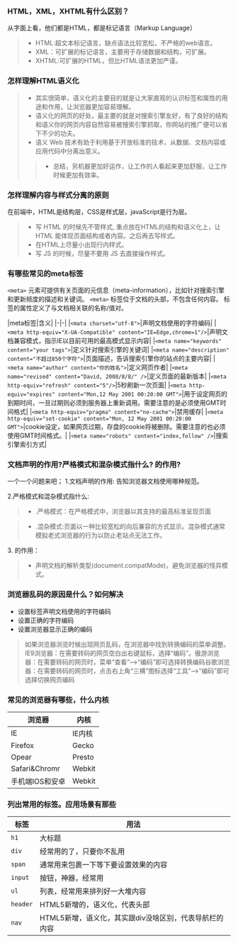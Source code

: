### HTML，XML，XHTML有什么区别？
从字面上看，他们都是HTML，都是标记语言（Markup Language）

> - HTML:超文本标记语言，缺点语法比较宽松，不严格的web语言。
> - XML：可扩展的标记语言，主要用于存储数据和结构，可扩展。
> - XHTML:可扩展的HTML，但比HTML语法更加严谨。

### 怎样理解HTML语义化
> - 其实很简单，语义化的主要目的就是让大家直观的认识标签和属性的用途和作用，让浏览器更加容易理解。
> - 语义化的网页的好处，最主要的就是对搜索引擎友好，有了良好的结构和语义你的网页内容自然容易被搜索引擎抓取，你网站的推广便可以省下不少的功夫。
> - 语义 Web 技术有助于利用基于开放标准的技术，从数据、文档内容或应用代码中分离出意义。
>> - 总结，另机器更加好运作，让工作的人看起来更加舒服，让工作时候更加有效率。

### 怎样理解内容与样式分离的原则
在前端中，HTML是结构层，CSS是样式层，javaScript是行为层。
> - 写 HTML 的时候先不管样式, 重点放在HTML的结构和语义化上，让 HTML 能体现页面结构或者内容。之后再去写样式。
> - 在HTML上尽量小出现行内样式。
> - 写 JS 的时候，尽量不要用 JS 去直接操作样式。

### 有哪些常见的meta标签
```<meta>``` 元素可提供有关页面的元信息（meta-information），比如针对搜索引擎和更新频度的描述和关键词。
```<meta>``` 标签位于文档的头部，不包含任何内容。<meta> 标签的属性定义了与文档相关联的名称/值对。

|meta标签|含义|
        |-|-|
|```<mata charset="utf-8">```|声明文档使用的字符编码|
|```<meta http-equiv="X-UA-Compatible" content="IE=Edge,chrome=1"/>```|声明文档兼容模式，指示IE以目前可用的最高模式显示内容|
|```<meta name="keywords" content="your tags">```|定义针对搜索引擎的关键词|
|```<meta name="description" content="不超过850个字符">```|页面描述，告诉搜索引擎你的站点的主要内容|
|```<meta name="author" content="你的姓名">```|定义网页作者|
|```<meta name="revised" content="David, 2008/8/8/" />```|定义页面的最新版本|
|```<meta http-equiv="refresh" content="5"/>```|5秒刷新一次页面|
|```<meta http-equiv="expires" content="Mon,12 May 2001 00:20:00 GMT">```|用于设定网页的到期时间，一旦过期则必须到服务器上重新调用。需要注意的是必须使用GMT时间格式|
|```<meta http-equiv="pragma" content="no-cache">```|禁用缓存|
|```<meta http-equiv="set-cookie" content="Mon, 12 May 2001 00:20:00 GMT">```|cookie设定，如果网页过期，存盘的cookie将被删除。需要注意的也必须使用GMT时间格式。|
|```<meta name="robots" content="index,follow" />```|搜索引擎索引方式|

### 文档声明的作用?严格模式和混杂模式指什么?<!doctype html> 的作用?
一个一个问题来吧；
 1.文档声明的作用: 告知浏览器文档使用哪种规范。

 2.严格模式和混杂模式指什么:

>- .严格模式：在严格模式中，浏览器以其支持的最高标准呈现页面

>- .混杂模式:页面以一种比较宽松的向后兼容的方式显示。混杂模式通常模拟老式浏览器的行为以防止老站点无法工作。

3.<!doctype html> 的作用：
> - 声明文档的解析类型(document.compatMode)，避免浏览器的怪异模式。

### 浏览器乱码的原因是什么？如何解决
- 设置<meta charset>标签声明文档使用的字符编码
- 设置正确的字符编码
- 设置浏览器显示正确的编码
>如果浏览器浏览时候出现网页乱码，在浏览器中找到转换编码的菜单调整。IE9浏览器：在需要转码的网页空白出右键鼠标，选择“编码”。傲游浏览器：在需要转码的网页时，菜单“查看”-->“编码”即可选择转换编码谷歌浏览器：在需要转码的网页时，点击右上角“三横”图标选择“工具”-->“编码”即可选择切换网页编码

### 常见的浏览器有哪些，什么内核
|浏览器|内核|
-|-
|IE|IE内核|
|Firefox|Gecko|
|Opear|Presto|
|Safari&Chromr|Webkit|
|手机端IOS和安卓|Webkit|

### 列出常用的标签。应用场景有那些
|标签|用法|
-|-
|```h1```|大标题|
|```div```|经常用的了，只要你不乱用|
|```span```|通常用来包裹一下等下要设置效果的内容|
|```input```|按钮，神器，经常用|
|```ul```|列表，经常用来排列好一大堆内容|
|```header```|HTML5新增的，语义化，代表头部|
|```nav```|HTML5新增，语义化，其实跟div没啥区别，代表导航栏的内容|
